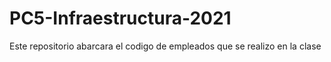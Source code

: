 # PC5-Infraestructura-2021
Este repositorio abarcara el codigo de empleados que se realizo en la clase
